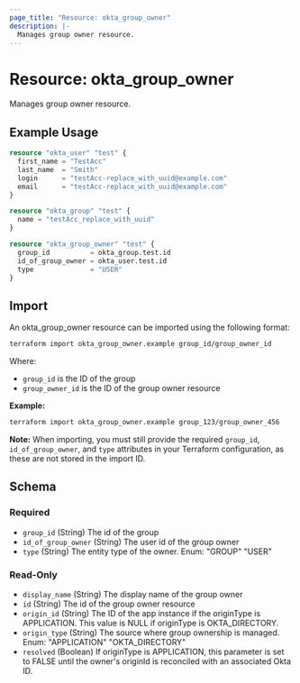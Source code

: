 ```yaml
---
page_title: "Resource: okta_group_owner"
description: |-
  Manages group owner resource.
---
```


# Resource: okta_group_owner

Manages group owner resource.

## Example Usage

```terraform
resource "okta_user" "test" {
  first_name = "TestAcc"
  last_name  = "Smith"
  login      = "testAcc-replace_with_uuid@example.com"
  email      = "testAcc-replace_with_uuid@example.com"
}

resource "okta_group" "test" {
  name = "testAcc_replace_with_uuid"
}

resource "okta_group_owner" "test" {
  group_id          = okta_group.test.id
  id_of_group_owner = okta_user.test.id
  type              = "USER"
}
```

## Import

An okta_group_owner resource can be imported using the following format:

```bash
terraform import okta_group_owner.example group_id/group_owner_id
```

Where:

- `group_id` is the ID of the group
- `group_owner_id` is the ID of the group owner resource

**Example:**

```bash
terraform import okta_group_owner.example group_123/group_owner_456
```

**Note:** When importing, you must still provide the required `group_id`, `id_of_group_owner`, and `type` attributes in your Terraform configuration, as these are not stored in the import ID.

<!-- schema generated by tfplugindocs -->

## Schema

### Required

- `group_id` (String) The id of the group
- `id_of_group_owner` (String) The user id of the group owner
- `type` (String) The entity type of the owner. Enum: "GROUP" "USER"

### Read-Only

- `display_name` (String) The display name of the group owner
- `id` (String) The id of the group owner resource
- `origin_id` (String) The ID of the app instance if the originType is APPLICATION. This value is NULL if originType is OKTA_DIRECTORY.
- `origin_type` (String) The source where group ownership is managed. Enum: "APPLICATION" "OKTA_DIRECTORY"
- `resolved` (Boolean) If originType is APPLICATION, this parameter is set to FALSE until the owner's originId is reconciled with an associated Okta ID.
